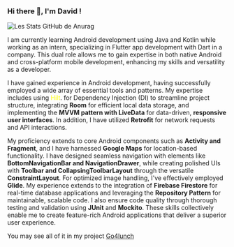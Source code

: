 ### Hi there 👋, I'm David !

![Les Stats GitHub de Anurag](https://github-readme-stats.vercel.app/api?username=davidvgn&show_icons=true&theme=radical)

  I am currently learning Android development using Java and Kotlin while working as an intern, specializing in Flutter app development with Dart in a company. This dual role allows me to gain expertise in both native Android and cross-platform mobile development, enhancing my skills and versatility as a developer.

  I have gained experience in Android development, having successfully employed a wide array of essential tools and patterns. My expertise includes using 
<span style="color:yellow">Hilt</span>.
 for Dependency Injection (DI) to streamline project structure, integrating **Room** for efficient local data storage, and implementing the **MVVM pattern with LiveData** for data-driven, **responsive user interfaces**. In addition, I have utilized **Retrofit** for network requests and API interactions.

  My proficiency extends to core Android components such as **Activity and Fragment**, and I have harnessed **Google Maps** for location-based functionality. I have designed seamless navigation with elements like **BottomNavigationBar and NavigationDrawer**, while creating polished UIs with **Toolbar and CollapsingToolbarLayout** through the versatile **ConstraintLayout**. For optimized image handling, I've effectively employed **Glide**. My experience extends to the integration of **Firebase Firestore** for real-time database applications and leveraging the **Repository Pattern** for maintainable, scalable code. I also ensure code quality through thorough testing and validation using **JUnit** and **Mockito**. These skills collectively enable me to create feature-rich Android applications that deliver a superior user experience.

You may see all of it in my project [Go4lunch](https://github.com/Davidvgn/go4lunch)


<!--
**Davidvgn/Davidvgn** is a ✨ _special_ ✨ repository because its `README.md` (this file) appears on your GitHub profile.

Here are some ideas to get you started:

- 🔭 I’m currently working on ...
- 🌱 I’m currently learning ...
- 👯 I’m looking to collaborate on ...
- 🤔 I’m looking for help with ...
- 💬 Ask me about ...
- 📫 How to reach me: ...
- 😄 Pronouns: ...
- ⚡ Fun fact: ...
-->
